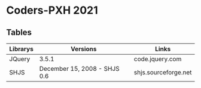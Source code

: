 # Coders-PXH 2021

## Tables

| Librarys      | Versions                              | Links                                 |
| ------------- |---------------------------------------|---------------------------------------|
| JQuery        | 3.5.1                                 | code.jquery.com                       |
| SHJS          | December 15, 2008 - SHJS 0.6          | shjs.sourceforge.net                  |